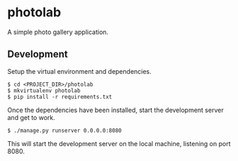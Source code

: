 # photolab

A simple photo gallery application.

## Development

Setup the virtual environment and dependencies.

    $ cd <PROJECT_DIR>/photolab
    $ mkvirtualenv photolab
    $ pip install -r requirements.txt

Once the dependencies have been installed, start the development server and get to work.

    $ ./manage.py runserver 0.0.0.0:8080

This will start the development server on the local machine, listening on port 8080.
